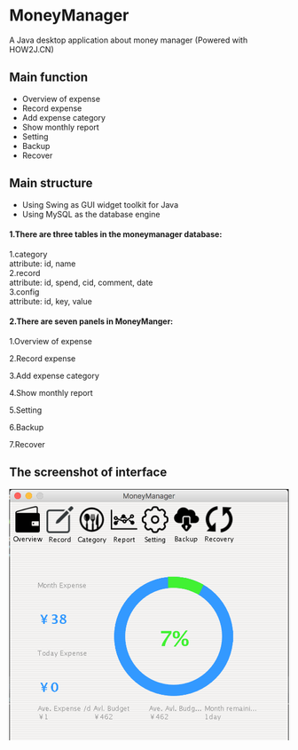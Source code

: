 # MoneyManager
A Java desktop application about money manager (Powered with HOW2J.CN)

## Main function
- Overview of expense
- Record expense
- Add expense category
- Show monthly report
- Setting
- Backup
- Recover

## Main structure
- Using Swing as GUI widget toolkit for Java
- Using MySQL as the database engine

#### 1.There are three tables in the moneymanager database:
1.category  
attribute: id, name  
2.record  
attribute: id, spend, cid, comment, date  
3.config  
attribute: id, key, value

#### 2.There are seven panels in MoneyManger:

1.Overview of expense

2.Record expense

3.Add expense category

4.Show monthly report

5.Setting

6.Backup

7.Recover

## The screenshot of interface
![Website Index](https://github.com/wayneho25/MoneyManager/raw/master/screenshot.png)


